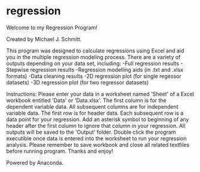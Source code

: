 # regression

Welcome to my Regression Program!

Created by Michael J. Schmitt.

This program was designed to calculate regressions using Excel and aid you in the multiple regression modeling process.
There are a variety of outputs depending on your data set, including:
	-Full regression results
	-Stepwise regression results
	-Regression modelling aids (in .txt and .xlsx formats)
	-Data cleaning results
	-2D regression plot (for single regessor datasets)
	-3D regression plot (for two regressor datasets)

Instructions:
Please enter your data in a worksheet named 'Sheet' of a Excel workbook entitled 'Data' or 'Data.xlsx'.
The first column is for the dependent variable data.
All subsequent columns are for independent variable data.
The first row is for header data.
Each subsequent row is a data point for your regression.
Add an asterisk symbol to beginning of any header after the first column to ignore that column in your regression.
All outputs will be saved to the 'Output' folder.
Double click the program executible once data is entered into the worksheet to run your regression analysis.
Please remember to save workbook and close all related textfiles before running program.
Thanks and enjoy!

Powered by Anaconda.
